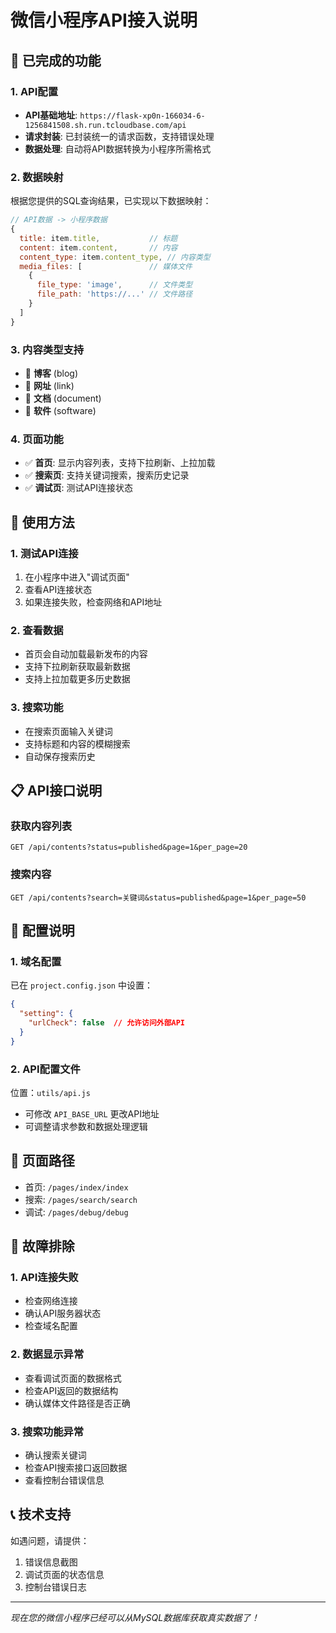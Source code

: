 # 微信小程序API接入说明

## 🔧 已完成的功能

### 1. API配置
- **API基础地址**: `https://flask-xp0n-166034-6-1256841508.sh.run.tcloudbase.com/api`
- **请求封装**: 已封装统一的请求函数，支持错误处理
- **数据处理**: 自动将API数据转换为小程序所需格式

### 2. 数据映射
根据您提供的SQL查询结果，已实现以下数据映射：

```javascript
// API数据 -> 小程序数据
{
  title: item.title,           // 标题
  content: item.content,       // 内容
  content_type: item.content_type, // 内容类型
  media_files: [               // 媒体文件
    {
      file_type: 'image',      // 文件类型
      file_path: 'https://...' // 文件路径
    }
  ]
}
```

### 3. 内容类型支持
- 📝 **博客** (blog)
- 🔗 **网址** (link) 
- 📄 **文档** (document)
- 💾 **软件** (software)

### 4. 页面功能
- ✅ **首页**: 显示内容列表，支持下拉刷新、上拉加载
- ✅ **搜索页**: 支持关键词搜索，搜索历史记录
- ✅ **调试页**: 测试API连接状态

## 🚀 使用方法

### 1. 测试API连接
1. 在小程序中进入"调试页面"
2. 查看API连接状态
3. 如果连接失败，检查网络和API地址

### 2. 查看数据
- 首页会自动加载最新发布的内容
- 支持下拉刷新获取最新数据
- 支持上拉加载更多历史数据

### 3. 搜索功能
- 在搜索页面输入关键词
- 支持标题和内容的模糊搜索
- 自动保存搜索历史

## 📋 API接口说明

### 获取内容列表
```
GET /api/contents?status=published&page=1&per_page=20
```

### 搜索内容
```
GET /api/contents?search=关键词&status=published&page=1&per_page=50
```

## 🔧 配置说明

### 1. 域名配置
已在 `project.config.json` 中设置：
```json
{
  "setting": {
    "urlCheck": false  // 允许访问外部API
  }
}
```

### 2. API配置文件
位置：`utils/api.js`
- 可修改 `API_BASE_URL` 更改API地址
- 可调整请求参数和数据处理逻辑

## 📱 页面路径

- 首页: `/pages/index/index`
- 搜索: `/pages/search/search`  
- 调试: `/pages/debug/debug`

## 🐛 故障排除

### 1. API连接失败
- 检查网络连接
- 确认API服务器状态
- 检查域名配置

### 2. 数据显示异常
- 查看调试页面的数据格式
- 检查API返回的数据结构
- 确认媒体文件路径是否正确

### 3. 搜索功能异常
- 确认搜索关键词
- 检查API搜索接口返回数据
- 查看控制台错误信息

## 📞 技术支持

如遇问题，请提供：
1. 错误信息截图
2. 调试页面的状态信息
3. 控制台错误日志

---

*现在您的微信小程序已经可以从MySQL数据库获取真实数据了！* 